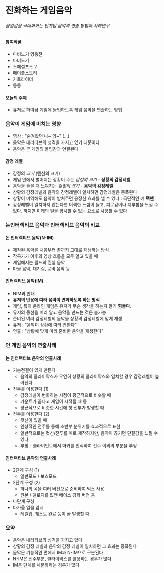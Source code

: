 # 진화하는 게임음악
###### 몰입감을 극대화하는 인게임 음악의 연출 방법과 사례연구

#### 참여작품
- 마비노기 영웅전
- 마비노기
- 스페셜포스 2
- 메이플스토리
- 카트라이더
- 등등 

#### 오늘의 주제
- 유저로 하여금 게임에 몰입하도록 게임 음악을 연출하는 방법

### 음악이 게임에 미치는 영향
- 영상 : "숨겨왔던 나~ 의~" (…)
- 음악은 내러티브의 성격을 가지고 있기 때문이다
- 음악은 곧 게임의 몰입감과 연결된다

#### 감정 레벨
- 감정의 *크기* (텐션의 크기)
- 게임 안에서 벌어지는 상황이 주는 _감정의 크기_ - **상황의 감정레벨**
- 음악을 들을 때 느껴지는 _감정의 크기_ - **음악의 감정레벨**
- 상황의 감정레벨과 음악의 감정레벨이 일치하면 감정레벨은 증폭된다
- 상황이 미약해도 음악이 받쳐주면 웅장한 효과를 낼 수 있다 : 극단적인 예 **팩맨**
- 감정레벨이 일치하지 않는다면 어색한 느낌이 들고, 피로감이나 지루함을 느낄 수 있다. 하지만 미래의 일을 암시할 수 있는 요소로 사용할 수 있다

### 논인터랙티브 음악과 인터랙티브 음악의 비교

#### 논 인터랙티브 음악(N-IM) 
- 제작된 음악을 처음부터 끝까지 그대로 재생하는 방식
- 작곡가가 이후의 영상 흐름을 모두 알고 있을 때
- 게임에서는 필드의 컨셉 음악
- 마을 음악, 대기실, 로비 음악 등

#### 인터랙티브 음악(IM)
- NIM과 반대
- **유저의 반응에 따라 음악이 변화하도록 하는 방식**
- 게임, 특히 온라인 게임은 유저가 무슨 생각을 하는지 알기 **힘들다**.
- 유저의 동선을 미리 알고 음악을 만드는 것은 불가능
- 준비된 여러 감정레벨의 음악을 상황의 감정레벨에 맞게 재생
- 유저 : "음악이 상황에 따라 변한다"
- 연출 : "상황에 맞게 미리 준비한 음악을 재생한다"

### 인 게임 음악의 연출사례

#### 논 인터랙티브 음악의 연출사례
- 기승전결이 있게 만든다
	- 음악의 클라이막스가 우연히 상황의 클라이막스와 일치할 경우 감정레벨이 높아진다
- 전주를 이용한다 (1)
	- 감정레벨이 변화하는 시점이 평균적으로 비슷할 때
	- 카운트가 끝나고 게임이 시작될 때 등
	- 평균적으로 비슷한 시간에 첫 전투가 발생할 때
- 전주를 이용한다 (2)
	- 컷신이 있을 때
	- 인상적인 전주를 통해 초반부 분위기를 효과적으로 표현
	- 일반적으로는 컷신/전투를 따로 제작하지만, 음악이 끊기면 단절감을 느낄 수 있다
	- 루핑 - 클라이언트에서 마커를 인식하여 전주 이외의 부분을 루핑

#### 인터랙티브 음악의 연출사례
- 2단계 구성 (1) 
	- 일반모드 / 보스모드
- 2단계 구성 (2)
	- 하나의 곡을 여러 버전으로 준비하여 믹스 사용
	- 원본 / 멜로디를 없앤 베이스 강화 버전 등
- 다단계 구성
- 다가올 일을 암시
	- 레벨업, 퀘스트 완료 등이 곧 발생할 때

### 요약
- 음악은 내러티브의 성격을 가지고 있다
- 상황의 감정 레벨과 음악의 감정 레벨이 일치하면 그 효과는 증폭된다
- 음악은 기능적인 면에서 IM과 N-IM으로 구분된다
- N-IM은 전주부분, 클라이막스를 활용하는 경우가 많다
- IM은 단계를 세분화하는 경우가 많다